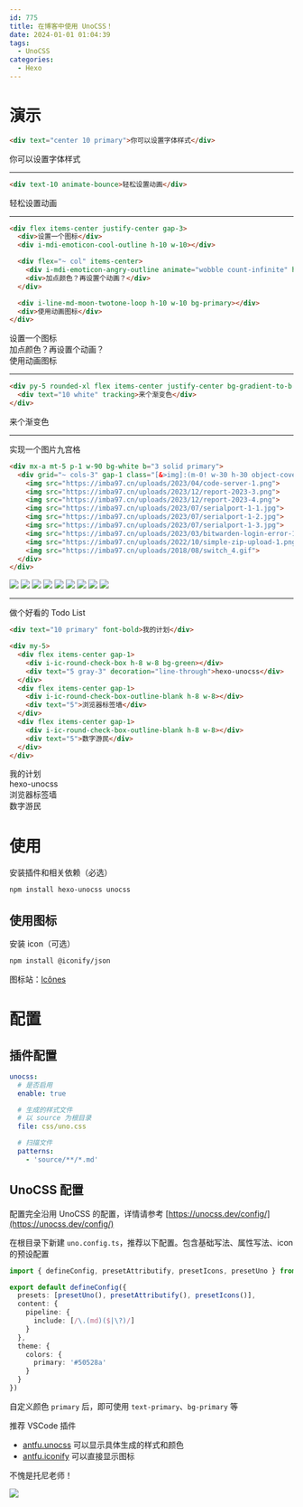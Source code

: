 ```yaml
---
id: 775
title: 在博客中使用 UnoCSS！
date: 2024-01-01 01:04:39
tags:
  - UnoCSS
categories:
  - Hexo
---
```


# 演示

```html
<div text="center 10 primary">你可以设置字体样式</div>
```

<div py-5>
  <div text="center 10 primary">你可以设置字体样式</div>
</div>

---

```html
<div text-10 animate-bounce>轻松设置动画</div>
```

<div py-5>
  <div text-10 animate-bounce>轻松设置动画</div>
</div>

---

```html
<div flex items-center justify-center gap-3>
  <div>设置一个图标</div>
  <div i-mdi-emoticon-cool-outline h-10 w-10></div>

  <div flex="~ col" items-center>
    <div i-mdi-emoticon-angry-outline animate="wobble count-infinite" h-15 w-15 bg-red></div>
    <div>加点颜色？再设置个动画？</div>
  </div>

  <div i-line-md-moon-twotone-loop h-10 w-10 bg-primary></div>
  <div>使用动画图标</div>
</div>
```

<div my-5 flex items-center justify-center gap-3>
  <div>设置一个图标</div>
  <div i-mdi-emoticon-cool-outline h-10 w-10></div>

  <div flex="~ col" items-center>
    <div i-mdi-emoticon-angry-outline animate-wobble animate-count-infinite h-15 w-15 bg-red></div>
    <div>加点颜色？再设置个动画？</div>
  </div>

  <div i-line-md-moon-twotone-loop h-10 w-10 bg-primary></div>
  <div>使用动画图标</div>
</div>

---

```html
<div py-5 rounded-xl flex items-center justify-center bg-gradient-to-b from-blue to-primary>
  <div text="10 white" tracking>来个渐变色</div>
</div>
```

<div my-5>
  <div py-5 rounded-xl flex items-center justify-center bg-gradient-to-b from-blue to-primary>
    <div text="10 white" tracking>来个渐变色</div>
  </div>
</div>

---

<div my-5>
  <div text="5 center">实现一个图片九宫格</div>
</div>

```html
<div mx-a mt-5 p-1 w-90 bg-white b="3 solid primary">
  <div grid="~ cols-3" gap-1 class="[&>img]:(m-0! w-30 h-30 object-cover)">
    <img src="https://imba97.cn/uploads/2023/04/code-server-1.png">
    <img src="https://imba97.cn/uploads/2023/12/report-2023-3.png">
    <img src="https://imba97.cn/uploads/2023/12/report-2023-4.png">
    <img src="https://imba97.cn/uploads/2023/07/serialport-1-1.jpg">
    <img src="https://imba97.cn/uploads/2023/07/serialport-1-2.jpg">
    <img src="https://imba97.cn/uploads/2023/07/serialport-1-3.jpg">
    <img src="https://imba97.cn/uploads/2023/03/bitwarden-login-error-1.png">
    <img src="https://imba97.cn/uploads/2022/10/simple-zip-upload-1.png">
    <img src="https://imba97.cn/uploads/2018/08/switch_4.gif">
  </div>
</div>
```

<div my-5>
  <div mx-a p-1 w-90 bg-white b="3 solid primary">
    <div grid="~ cols-3" gap-1 class="[&>img]:(m-0! w-30 h-30 object-cover)">
      <img src="https://imba97.cn/uploads/2023/04/code-server-1.png">
      <img src="https://imba97.cn/uploads/2023/12/report-2023-3.png">
      <img src="https://imba97.cn/uploads/2023/12/report-2023-4.png">
      <img src="https://imba97.cn/uploads/2023/07/serialport-1-1.jpg">
      <img src="https://imba97.cn/uploads/2023/07/serialport-1-2.jpg">
      <img src="https://imba97.cn/uploads/2023/07/serialport-1-3.jpg">
      <img src="https://imba97.cn/uploads/2023/03/bitwarden-login-error-1.png">
      <img src="https://imba97.cn/uploads/2022/10/simple-zip-upload-1.png">
      <img src="https://imba97.cn/uploads/2018/08/switch_4.gif">
    </div>
  </div>
</div>

---

<div text="5">做个好看的 Todo List</div>

```html
<div text="10 primary" font-bold>我的计划</div>

<div my-5>
  <div flex items-center gap-1>
    <div i-ic-round-check-box h-8 w-8 bg-green></div>
    <div text="5 gray-3" decoration="line-through">hexo-unocss</div>
  </div>
  <div flex items-center gap-1>
    <div i-ic-round-check-box-outline-blank h-8 w-8></div>
    <div text="5">浏览器标签墙</div>
  </div>
  <div flex items-center gap-1>
    <div i-ic-round-check-box-outline-blank h-8 w-8></div>
    <div text="5">数字游民</div>
  </div>
</div>
```

<div text="10 primary" font-bold>我的计划</div>

<div my-5>
  <div flex items-center gap-1>
    <div i-ic-round-check-box h-8 w-8 bg-green></div>
    <div text="5 gray-3" decoration="line-through">hexo-unocss</div>
  </div>
  <div flex items-center gap-1>
    <div i-ic-round-check-box-outline-blank h-8 w-8></div>
    <div text="5">浏览器标签墙</div>
  </div>
  <div flex items-center gap-1>
    <div i-ic-round-check-box-outline-blank h-8 w-8></div>
    <div text="5">数字游民</div>
  </div>
</div>

# 使用

安装插件和相关依赖（必选）

```bash
npm install hexo-unocss unocss
```

## 使用图标

安装 icon（可选）

```bash
npm install @iconify/json
```

图标站：[Icônes](https://icones.js.org/)

# 配置

## 插件配置

```yml
unocss:
  # 是否启用
  enable: true

  # 生成的样式文件
  # 以 source 为根目录
  file: css/uno.css

  # 扫描文件
  patterns:
    - 'source/**/*.md'
```

## UnoCSS 配置

配置完全沿用 UnoCSS 的配置，详情请参考 [https://unocss.dev/config/](https://unocss.dev/config/)

在根目录下新建 `uno.config.ts`，推荐以下配置。包含基础写法、属性写法、icon 的预设配置

```typescript
import { defineConfig, presetAttributify, presetIcons, presetUno } from 'unocss'

export default defineConfig({
  presets: [presetUno(), presetAttributify(), presetIcons()],
  content: {
    pipeline: {
      include: [/\.(md)($|\?)/]
    }
  },
  theme: {
    colors: {
      primary: '#50528a'
    }
  }
})
```

自定义颜色 `primary` 后，即可使用 `text-primary`、`bg-primary` 等

推荐 VSCode 插件

- [antfu.unocss](https://marketplace.visualstudio.com/items?itemName=antfu.unocss) 可以显示具体生成的样式和颜色
- [antfu.iconify](https://marketplace.visualstudio.com/items?itemName=antfu.iconify) 可以直接显示图标

不愧是托尼老师！

![](https://imba97.cn/uploads/2024/01/hexo-unocss-1.png)
